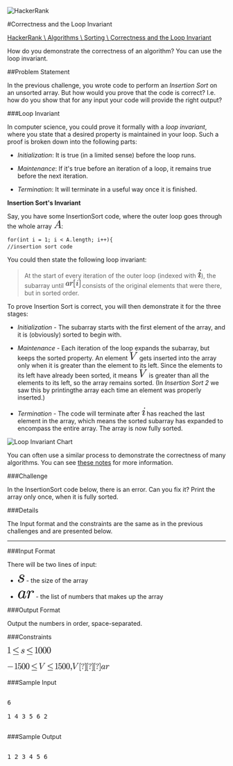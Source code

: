 ![HackerRank]

#Correctness and the Loop Invariant

[HackerRank \ Algorithms \ Sorting \ Correctness and the Loop Invariant](https://www.hackerrank.com/challenges/correctness-invariant)

How do you demonstrate the correctness of an algorithm? You can use the loop invariant.

##Problem Statement

In the previous challenge, you wrote code to perform an _Insertion Sort_ on an unsorted array. But how would you prove that the code is correct? I.e. how do you show that for any input your code will provide the right output?

###Loop Invariant

In computer science, you could prove it formally with a _loop invariant_, where you state that a desired property is maintained in your loop. Such a proof is broken down into the following parts:

 - _Initialization_: It is true (in a limited sense) before the loop runs.

 - _Maintenance_: If it's true before an iteration of a loop, it remains true before the next iteration.

 - _Termination_: It will terminate in a useful way once it is finished.

**Insertion Sort's Invariant**

Say, you have some InsertionSort code, where the outer loop goes through the whole array ![$A$]:

    for(int i = 1; i < A.length; i++){
    //insertion sort code

You could then state the following loop invariant:

> At the start of every iteration of the outer loop (indexed with ![$i$]), the subarray until ![$ari$] consists of the original elements that were there, but in sorted order.

To prove Insertion Sort is correct, you will then demonstrate it for the three stages:

- _Initialization_ - The subarray starts with the first element of the array, and it is (obviously) sorted to begin with.

- _Maintenance_ - Each iteration of the loop expands the subarray, but keeps the sorted property. An element ![$V$]  gets inserted into the array only when it is greater than the element to its left. Since the elements to its left have already been sorted, it means ![$V$] is greater than all the elements to its left, so the array remains sorted. (In _Insertion Sort 2_ we saw this by printingthe array each time an element was properly inserted.)

- _Termination_ - The code will terminate after ![$i$] has reached the last element in the array, which means the sorted subarray has expanded to encompass the entire array. The array is now fully sorted.

![Loop Invariant Chart](https://s3.amazonaws.com/hr-challenge-images/insertion-sort/InsertionSortCorrect-small.png)

You can often use a similar process to demonstrate the correctness of many algorithms. You can see [these notes](http://www.cs.uofs.edu/~mccloske/courses/cmps144/invariants_lec.html) for more information.

###Challenge

In the InsertionSort code below, there is an error. Can you fix it? Print the array only once, when it is fully sorted.

###Details

The Input format and the constraints are the same as in the previous challenges and are presented below.

<hr>

###Input Format

There will be two lines of input:

 - ![$s$] - the size of the array

 - ![$ar$] - the list of numbers that makes up the array

###Output Format

Output the numbers in order, space-separated.

###Constraints

![$1 le s le 1000$]

![$-1500 le V le 1500, V ∈ ar$]

###Sample Input

<pre>

6

1 4 3 5 6 2

</pre>

###Sample Output

<pre>

1 2 3 4 5 6

</pre>

[HackerRank]:https://www.hackerrank.com/assets/brand/typemark_60x200.png
[$A$]:../../../assets/53d147e7f3fe6e47ee05b88b166bd3f6.png
[$ari$]:../../../assets/6fc9da1442be04032d5171209f031c7b.png
[$i$]:../../../assets/77a3b857d53fb44e33b53e4c8b68351a.png
[$V$]:../../../assets/a9a3a4a202d80326bda413b5562d5cd1.png
[$1 le s le 1000$]:../../../assets/2070d7a074f73f92fb797f0d3170afb7.png
[$s$]:../../../assets/6f9bad7347b91ceebebd3ad7e6f6f2d1.png
[$-1500 le V le 1500, V ∈ ar$]:../../../assets/428ac3008c2166c082d5a4127b3ac8dd.png
[$ar$]:../../../assets/9978ba2b8a2eb701a65496a8045523e2.png
